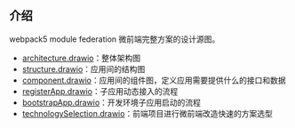 ## 介绍

webpack5 module federation 微前端完整方案的设计源图。

- [architecture.drawio](https://viewer.diagrams.net/?highlight=0000ff&layers=1&nav=1&title=architecture.drawio#Uhttps%3A%2F%2Fraw.githubusercontent.com%2Fzhuoooo%2Fdoodles%2Fmain%2FmicroFrontend%2Farchitecture.drawio)：整体架构图
- [structure.drawio](https://viewer.diagrams.net/?tags=%7B%7D&highlight=0000ff&layers=1&nav=1&title=structure.drawio#Uhttps%3A%2F%2Fraw.githubusercontent.com%2Fzhuoooo%2Fdoodles%2Fmain%2FmicroFrontend%2Fstructure.drawio)：应用间的结构图
- [component.drawio](https://viewer.diagrams.net/?highlight=0000ff&layers=1&nav=1&title=component.drawio#Uhttps%3A%2F%2Fraw.githubusercontent.com%2Fzhuoooo%2Fdoodles%2Fmain%2FmicroFrontend%2Fcomponent.drawio)：应用间的组件图，定义应用需要提供什么的接口和数据
- [registerApp.drawio](https://viewer.diagrams.net/?highlight=0000ff&layers=1&nav=1&title=registerApp.drawio#Uhttps%3A%2F%2Fraw.githubusercontent.com%2Fzhuoooo%2Fdoodles%2Fmain%2FmicroFrontend%2FregisterApp.drawio)：子应用动态接入的流程
- [bootstrapApp.drawio](https://viewer.diagrams.net/?tags=%7B%7D&highlight=0000ff&layers=1&nav=1&title=bootstrapApp.drawio#Uhttps%3A%2F%2Fraw.githubusercontent.com%2Fzhuoooo%2Fdoodles%2Fmain%2FmicroFrontend%2FbootstrapApp.drawio)：开发环境子应用启动的流程
- [technologySelection.drawio](https://viewer.diagrams.net/?tags=%7B%7D&highlight=0000ff&layers=1&nav=1&title=technologySelection.drawio#Uhttps%3A%2F%2Fraw.githubusercontent.com%2Fzhuoooo%2Fdoodles%2Fmain%2FmicroFrontend%2FtechnologySelection.drawio)：前端项目进行微前端改造快速的方案选型

